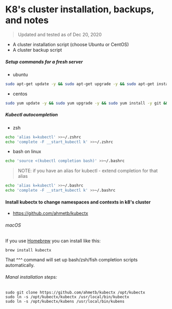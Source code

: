 # K8's cluster installation, backups, and notes

> Updated and tested as of Dec 20, 2020

- A cluster installation script (choose Ubuntu or CentOS)
- A cluster backup script

##### Setup commands for a fresh server

- ubuntu
```bash
sudo apt-get update -y && sudo apt-get upgrade -y && sudo apt-get install -y git && git clone https://github.com/jonathan-dale/k8s.git
```

- centos
```bash
sudo yum update -y && sudo yum upgrade -y && sudo yum install -y git && git clone https://github.com/jonathan-dale/k8s.git
```


##### Kubectl autocompletion
- zsh
```bash
echo 'alias k=kubectl' >>~/.zshrc
echo 'complete -F __start_kubectl k' >>~/.zshrc
```

- bash on linux
```bash
echo 'source <(kubectl completion bash)' >>~/.bashrc
```
> NOTE: if you have an alias for kubectl - extend completion for that alias
```bash
echo 'alias k=kubectl' >>~/.bashrc
echo 'complete -F __start_kubectl k' >>~/.bashrc
```


#### Install kubectx to change namespaces and contexts in k8's cluster
-  https://github.com/ahmetb/kubectx

###### macOS
If you use [Homebrew](https://brew.sh/) you can install like this:

    brew install kubectx

That ^^^ command will set up bash/zsh/fish completion scripts automatically.

###### Manal installation steps:
    sudo git clone https://github.com/ahmetb/kubectx /opt/kubectx
    sudo ln -s /opt/kubectx/kubectx /usr/local/bin/kubectx
    sudo ln -s /opt/kubectx/kubens /usr/local/bin/kubens

